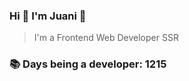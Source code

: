 ### Hi 👋 I&#39;m Juani 🦁

> I&#39;m a Frontend Web Developer SSR

### 📚 Days being a developer: 1215

